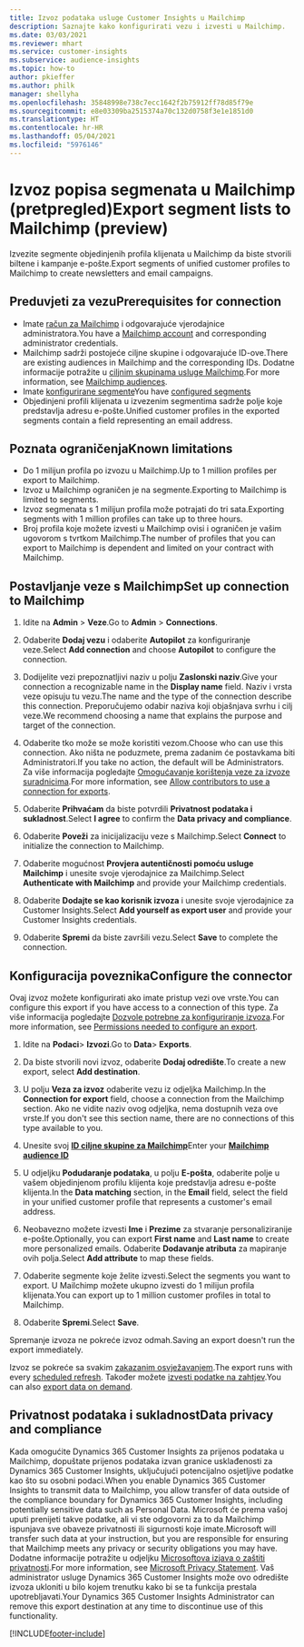 ```yaml
---
title: Izvoz podataka usluge Customer Insights u Mailchimp
description: Saznajte kako konfigurirati vezu i izvesti u Mailchimp.
ms.date: 03/03/2021
ms.reviewer: mhart
ms.service: customer-insights
ms.subservice: audience-insights
ms.topic: how-to
author: pkieffer
ms.author: philk
manager: shellyha
ms.openlocfilehash: 35848998e738c7ecc1642f2b75912ff78d85f79e
ms.sourcegitcommit: e8e03309ba2515374a70c132d0758f3e1e1851d0
ms.translationtype: HT
ms.contentlocale: hr-HR
ms.lasthandoff: 05/04/2021
ms.locfileid: "5976146"
---
```

# <a name="export-segment-lists-to-mailchimp-preview"></a><span data-ttu-id="f2c37-103">Izvoz popisa segmenata u Mailchimp (pretpregled)</span><span class="sxs-lookup"><span data-stu-id="f2c37-103">Export segment lists to Mailchimp (preview)</span></span>

<span data-ttu-id="f2c37-104">Izvezite segmente objedinjenih profila klijenata u Mailchimp da biste stvorili biltene i kampanje e-pošte.</span><span class="sxs-lookup"><span data-stu-id="f2c37-104">Export segments of unified customer profiles to Mailchimp to create newsletters and email campaigns.</span></span>

## <a name="prerequisites-for-connection"></a><span data-ttu-id="f2c37-105">Preduvjeti za vezu</span><span class="sxs-lookup"><span data-stu-id="f2c37-105">Prerequisites for connection</span></span>

-   <span data-ttu-id="f2c37-106">Imate [račun za Mailchimp](https://mailchimp.com/) i odgovarajuće vjerodajnice administratora.</span><span class="sxs-lookup"><span data-stu-id="f2c37-106">You have a [Mailchimp account](https://mailchimp.com/) and corresponding administrator credentials.</span></span>
-   <span data-ttu-id="f2c37-107">Mailchimp sadrži postojeće ciljne skupine i odgovarajuće ID-ove.</span><span class="sxs-lookup"><span data-stu-id="f2c37-107">There are existing audiences in Mailchimp and the corresponding IDs.</span></span> <span data-ttu-id="f2c37-108">Dodatne informacije potražite u [ciljnim skupinama usluge Mailchimp](https://mailchimp.com/help/create-audience/).</span><span class="sxs-lookup"><span data-stu-id="f2c37-108">For more information, see [Mailchimp audiences](https://mailchimp.com/help/create-audience/).</span></span>
-   <span data-ttu-id="f2c37-109">Imate [konfigurirane segmente](segments.md)</span><span class="sxs-lookup"><span data-stu-id="f2c37-109">You have [configured segments](segments.md)</span></span>
-   <span data-ttu-id="f2c37-110">Objedinjeni profili klijenata u izvezenim segmentima sadrže polje koje predstavlja adresu e-pošte.</span><span class="sxs-lookup"><span data-stu-id="f2c37-110">Unified customer profiles in the exported segments contain a field representing an email address.</span></span>

## <a name="known-limitations"></a><span data-ttu-id="f2c37-111">Poznata ograničenja</span><span class="sxs-lookup"><span data-stu-id="f2c37-111">Known limitations</span></span>

- <span data-ttu-id="f2c37-112">Do 1 milijun profila po izvozu u Mailchimp.</span><span class="sxs-lookup"><span data-stu-id="f2c37-112">Up to 1 million profiles per export to Mailchimp.</span></span>
- <span data-ttu-id="f2c37-113">Izvoz u Mailchimp ograničen je na segmente.</span><span class="sxs-lookup"><span data-stu-id="f2c37-113">Exporting to Mailchimp is limited to segments.</span></span>
- <span data-ttu-id="f2c37-114">Izvoz segmenata s 1 milijun profila može potrajati do tri sata.</span><span class="sxs-lookup"><span data-stu-id="f2c37-114">Exporting segments with 1 million profiles can take up to three hours.</span></span> 
- <span data-ttu-id="f2c37-115">Broj profila koje možete izvesti u Mailchimp ovisi i ograničen je vašim ugovorom s tvrtkom Mailchimp.</span><span class="sxs-lookup"><span data-stu-id="f2c37-115">The number of profiles that you can export to Mailchimp is dependent and limited on your contract with Mailchimp.</span></span>

## <a name="set-up-connection-to-mailchimp"></a><span data-ttu-id="f2c37-116">Postavljanje veze s Mailchimp</span><span class="sxs-lookup"><span data-stu-id="f2c37-116">Set up connection to Mailchimp</span></span>

1. <span data-ttu-id="f2c37-117">Idite na **Admin** > **Veze**.</span><span class="sxs-lookup"><span data-stu-id="f2c37-117">Go to **Admin** > **Connections**.</span></span>

1. <span data-ttu-id="f2c37-118">Odaberite **Dodaj vezu** i odaberite **Autopilot** za konfiguriranje veze.</span><span class="sxs-lookup"><span data-stu-id="f2c37-118">Select **Add connection** and choose **Autopilot** to configure the connection.</span></span>

1. <span data-ttu-id="f2c37-119">Dodijelite vezi prepoznatljivi naziv u polju **Zaslonski naziv**.</span><span class="sxs-lookup"><span data-stu-id="f2c37-119">Give your connection a recognizable name in the **Display name** field.</span></span> <span data-ttu-id="f2c37-120">Naziv i vrsta veze opisuju tu vezu.</span><span class="sxs-lookup"><span data-stu-id="f2c37-120">The name and the type of the connection describe this connection.</span></span> <span data-ttu-id="f2c37-121">Preporučujemo odabir naziva koji objašnjava svrhu i cilj veze.</span><span class="sxs-lookup"><span data-stu-id="f2c37-121">We recommend choosing a name that explains the purpose and target of the connection.</span></span>

1. <span data-ttu-id="f2c37-122">Odaberite tko može se može koristiti vezom.</span><span class="sxs-lookup"><span data-stu-id="f2c37-122">Choose who can use this connection.</span></span> <span data-ttu-id="f2c37-123">Ako ništa ne poduzmete, prema zadanim će postavkama biti Administratori.</span><span class="sxs-lookup"><span data-stu-id="f2c37-123">If you take no action, the default will be Administrators.</span></span> <span data-ttu-id="f2c37-124">Za više informacija pogledajte [Omogućavanje korištenja veze za izvoze suradnicima](connections.md#allow-contributors-to-use-a-connection-for-exports).</span><span class="sxs-lookup"><span data-stu-id="f2c37-124">For more information, see [Allow contributors to use a connection for exports](connections.md#allow-contributors-to-use-a-connection-for-exports).</span></span>

1. <span data-ttu-id="f2c37-125">Odaberite **Prihvaćam** da biste potvrdili **Privatnost podataka i sukladnost**.</span><span class="sxs-lookup"><span data-stu-id="f2c37-125">Select **I agree** to confirm the **Data privacy and compliance**.</span></span>

1. <span data-ttu-id="f2c37-126">Odaberite **Poveži** za inicijalizaciju veze s Mailchimp.</span><span class="sxs-lookup"><span data-stu-id="f2c37-126">Select **Connect** to initialize the connection to Mailchimp.</span></span>

1. <span data-ttu-id="f2c37-127">Odaberite mogućnost **Provjera autentičnosti pomoću usluge Mailchimp** i unesite svoje vjerodajnice za Mailchimp.</span><span class="sxs-lookup"><span data-stu-id="f2c37-127">Select **Authenticate with Mailchimp** and provide your Mailchimp credentials.</span></span>

1. <span data-ttu-id="f2c37-128">Odaberite **Dodajte se kao korisnik izvoza** i unesite svoje vjerodajnice za Customer Insights.</span><span class="sxs-lookup"><span data-stu-id="f2c37-128">Select **Add yourself as export user** and provide your Customer Insights credentials.</span></span>

1. <span data-ttu-id="f2c37-129">Odaberite **Spremi** da biste završili vezu.</span><span class="sxs-lookup"><span data-stu-id="f2c37-129">Select **Save** to complete the connection.</span></span> 

## <a name="configure-the-connector"></a><span data-ttu-id="f2c37-130">Konfiguracija poveznika</span><span class="sxs-lookup"><span data-stu-id="f2c37-130">Configure the connector</span></span>

<span data-ttu-id="f2c37-131">Ovaj izvoz možete konfigurirati ako imate pristup vezi ove vrste.</span><span class="sxs-lookup"><span data-stu-id="f2c37-131">You can configure this export if you have access to a connection of this type.</span></span> <span data-ttu-id="f2c37-132">Za više informacija pogledajte [Dozvole potrebne za konfiguriranje izvoza](export-destinations.md#set-up-a-new-export).</span><span class="sxs-lookup"><span data-stu-id="f2c37-132">For more information, see [Permissions needed to configure an export](export-destinations.md#set-up-a-new-export).</span></span>

1. <span data-ttu-id="f2c37-133">Idite na **Podaci**> **Izvozi**.</span><span class="sxs-lookup"><span data-stu-id="f2c37-133">Go to **Data**> **Exports**.</span></span>

1. <span data-ttu-id="f2c37-134">Da biste stvorili novi izvoz, odaberite **Dodaj odredište**.</span><span class="sxs-lookup"><span data-stu-id="f2c37-134">To create a new export, select **Add destination**.</span></span>

1. <span data-ttu-id="f2c37-135">U polju **Veza za izvoz** odaberite vezu iz odjeljka Mailchimp.</span><span class="sxs-lookup"><span data-stu-id="f2c37-135">In the **Connection for export** field, choose a connection from the Mailchimp section.</span></span> <span data-ttu-id="f2c37-136">Ako ne vidite naziv ovog odjeljka, nema dostupnih veza ove vrste.</span><span class="sxs-lookup"><span data-stu-id="f2c37-136">If you don't see this section name, there are no connections of this type available to you.</span></span>

1. <span data-ttu-id="f2c37-137">Unesite svoj **[ID ciljne skupine za Mailchimp](https://mailchimp.com/help/find-audience-id/)**</span><span class="sxs-lookup"><span data-stu-id="f2c37-137">Enter your **[Mailchimp audience ID](https://mailchimp.com/help/find-audience-id/)**</span></span>

3. <span data-ttu-id="f2c37-138">U odjeljku **Podudaranje podataka**, u polju **E-pošta**, odaberite polje u vašem objedinjenom profilu klijenta koje predstavlja adresu e-pošte klijenta.</span><span class="sxs-lookup"><span data-stu-id="f2c37-138">In the **Data matching** section, in the **Email** field, select the field in your unified customer profile that represents a customer's email address.</span></span> 

1. <span data-ttu-id="f2c37-139">Neobavezno možete izvesti **Ime** i **Prezime** za stvaranje personaliziranije e-pošte.</span><span class="sxs-lookup"><span data-stu-id="f2c37-139">Optionally, you can export **First name** and **Last name** to create more personalized emails.</span></span> <span data-ttu-id="f2c37-140">Odaberite **Dodavanje atributa** za mapiranje ovih polja.</span><span class="sxs-lookup"><span data-stu-id="f2c37-140">Select **Add attribute** to map these fields.</span></span>

1. <span data-ttu-id="f2c37-141">Odaberite segmente koje želite izvesti.</span><span class="sxs-lookup"><span data-stu-id="f2c37-141">Select the segments you want to export.</span></span> <span data-ttu-id="f2c37-142">U Mailchimp možete ukupno izvesti do 1 milijun profila klijenata.</span><span class="sxs-lookup"><span data-stu-id="f2c37-142">You can export up to 1 million customer profiles in total to Mailchimp.</span></span>

1. <span data-ttu-id="f2c37-143">Odaberite **Spremi**.</span><span class="sxs-lookup"><span data-stu-id="f2c37-143">Select **Save**.</span></span>

<span data-ttu-id="f2c37-144">Spremanje izvoza ne pokreće izvoz odmah.</span><span class="sxs-lookup"><span data-stu-id="f2c37-144">Saving an export doesn't run the export immediately.</span></span>

<span data-ttu-id="f2c37-145">Izvoz se pokreće sa svakim [zakazanim osvježavanjem](system.md#schedule-tab).</span><span class="sxs-lookup"><span data-stu-id="f2c37-145">The export runs with every [scheduled refresh](system.md#schedule-tab).</span></span> <span data-ttu-id="f2c37-146">Također možete [izvesti podatke na zahtjev](export-destinations.md#run-exports-on-demand).</span><span class="sxs-lookup"><span data-stu-id="f2c37-146">You can also [export data on demand](export-destinations.md#run-exports-on-demand).</span></span> 

## <a name="data-privacy-and-compliance"></a><span data-ttu-id="f2c37-147">Privatnost podataka i sukladnost</span><span class="sxs-lookup"><span data-stu-id="f2c37-147">Data privacy and compliance</span></span>

<span data-ttu-id="f2c37-148">Kada omogućite Dynamics 365 Customer Insights za prijenos podataka u Mailchimp, dopuštate prijenos podataka izvan granice usklađenosti za Dynamics 365 Customer Insights, uključujući potencijalno osjetljive podatke kao što su osobni podaci.</span><span class="sxs-lookup"><span data-stu-id="f2c37-148">When you enable Dynamics 365 Customer Insights to transmit data to Mailchimp, you allow transfer of data outside of the compliance boundary for Dynamics 365 Customer Insights, including potentially sensitive data such as Personal Data.</span></span> <span data-ttu-id="f2c37-149">Microsoft će prema vašoj uputi prenijeti takve podatke, ali vi ste odgovorni za to da Mailchimp ispunjava sve obaveze privatnosti ili sigurnosti koje imate.</span><span class="sxs-lookup"><span data-stu-id="f2c37-149">Microsoft will transfer such data at your instruction, but you are responsible for ensuring that Mailchimp meets any privacy or security obligations you may have.</span></span> <span data-ttu-id="f2c37-150">Dodatne informacije potražite u odjeljku [Microsoftova izjava o zaštiti privatnosti](https://go.microsoft.com/fwlink/?linkid=396732).</span><span class="sxs-lookup"><span data-stu-id="f2c37-150">For more information, see [Microsoft Privacy Statement](https://go.microsoft.com/fwlink/?linkid=396732).</span></span>
<span data-ttu-id="f2c37-151">Vaš administrator usluge Dynamics 365 Customer Insights može ovo odredište izvoza ukloniti u bilo kojem trenutku kako bi se ta funkcija prestala upotrebljavati.</span><span class="sxs-lookup"><span data-stu-id="f2c37-151">Your Dynamics 365 Customer Insights Administrator can remove this export destination at any time to discontinue use of this functionality.</span></span>

[!INCLUDE[footer-include](../includes/footer-banner.md)]
